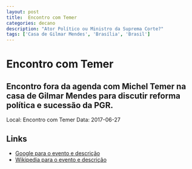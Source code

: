 ```yaml
---
layout: post
title:  Encontro com Temer
categories: decano
description: "Ator Político ou Ministro da Suprema Corte?"
tags: ['Casa de Gilmar Mendes', 'Brasília', 'Brasil']
---
```


# Encontro com Temer
## Encontro fora da agenda com Michel Temer na casa de Gilmar Mendes para discutir reforma política e sucessão da PGR.
Local: Encontro com Temer
Data: 2017-06-27

## Links 
- [Google para o evento e descrição](https://www.google.com/search?q=Gilmar%20Mendes%20%2B%20Encontro%20com%20Temer%20Encontro%20fora%20da%20agenda%20com%20Michel%20Temer%20na%20casa%20de%20Gilmar%20Mendes%20para%20discutir%20reforma%20pol%C3%ADtica%20e%20sucess%C3%A3o%20da%20PGR.%20Casa%20de%20Gilmar%20Mendes%2C%20Bras%C3%ADlia%2C%20Brasil)
- [Wikipedia para o evento e descrição](https://en.wikipedia.org/w/index.php?search=Gilmar%20Mendes%20%2B%20Encontro%20com%20Temer%20Encontro%20fora%20da%20agenda%20com%20Michel%20Temer%20na%20casa%20de%20Gilmar%20Mendes%20para%20discutir%20reforma%20pol%C3%ADtica%20e%20sucess%C3%A3o%20da%20PGR.%20Casa%20de%20Gilmar%20Mendes%2C%20Bras%C3%ADlia%2C%20Brasil)
